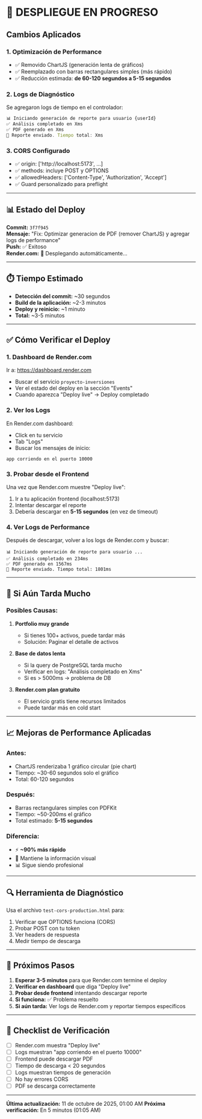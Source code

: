 # 🚀 DESPLIEGUE EN PROGRESO

## Cambios Aplicados

### 1. **Optimización de Performance**
- ✅ Removido ChartJS (generación lenta de gráficos)
- ✅ Reemplazado con barras rectangulares simples (más rápido)
- ✅ Reducción estimada: **de 60-120 segundos a 5-15 segundos**

### 2. **Logs de Diagnóstico**
Se agregaron logs de tiempo en el controlador:
```typescript
📊 Iniciando generación de reporte para usuario {userId}
✅ Análisis completado en Xms
✅ PDF generado en Xms
🎉 Reporte enviado. Tiempo total: Xms
```

### 3. **CORS Configurado**
- ✅ origin: ['http://localhost:5173', ...]
- ✅ methods: incluye POST y OPTIONS
- ✅ allowedHeaders: ['Content-Type', 'Authorization', 'Accept']
- ✅ Guard personalizado para preflight

---

## 📊 Estado del Deploy

**Commit:** `3f7f945`  
**Mensaje:** "Fix: Optimizar generacion de PDF (remover ChartJS) y agregar logs de performance"  
**Push:** ✅ Exitoso  
**Render.com:** 🔄 Desplegando automáticamente...

---

## ⏱️ Tiempo Estimado

- **Detección del commit:** ~30 segundos
- **Build de la aplicación:** ~2-3 minutos
- **Deploy y reinicio:** ~1 minuto
- **Total:** ~3-5 minutos

---

## ✅ Cómo Verificar el Deploy

### 1. **Dashboard de Render.com**
Ir a: https://dashboard.render.com
- Buscar el servicio `proyecto-inversiones`
- Ver el estado del deploy en la sección "Events"
- Cuando aparezca "Deploy live" → Deploy completado

### 2. **Ver los Logs**
En Render.com dashboard:
- Click en tu servicio
- Tab "Logs"
- Buscar los mensajes de inicio:
```
app corriendo en el puerto 10000
```

### 3. **Probar desde el Frontend**
Una vez que Render.com muestre "Deploy live":
1. Ir a tu aplicación frontend (localhost:5173)
2. Intentar descargar el reporte
3. Debería descargar en **5-15 segundos** (en vez de timeout)

### 4. **Ver Logs de Performance**
Después de descargar, volver a los logs de Render.com y buscar:
```
📊 Iniciando generación de reporte para usuario ...
✅ Análisis completado en 234ms
✅ PDF generado en 1567ms
🎉 Reporte enviado. Tiempo total: 1801ms
```

---

## 🐛 Si Aún Tarda Mucho

### Posibles Causas:

1. **Portfolio muy grande**
   - Si tienes 100+ activos, puede tardar más
   - Solución: Paginar el detalle de activos

2. **Base de datos lenta**
   - Si la query de PostgreSQL tarda mucho
   - Verificar en logs: "Análisis completado en Xms"
   - Si es > 5000ms → problema de DB

3. **Render.com plan gratuito**
   - El servicio gratis tiene recursos limitados
   - Puede tardar más en cold start

---

## 📈 Mejoras de Performance Aplicadas

### Antes:
- ChartJS renderizaba 1 gráfico circular (pie chart)
- Tiempo: ~30-60 segundos solo el gráfico
- Total: 60-120 segundos

### Después:
- Barras rectangulares simples con PDFKit
- Tiempo: ~50-200ms el gráfico
- Total estimado: **5-15 segundos**

### Diferencia:
- ⚡ **~90% más rápido**
- 🎨 Mantiene la información visual
- 📊 Sigue siendo profesional

---

## 🔍 Herramienta de Diagnóstico

Usa el archivo `test-cors-production.html` para:
1. Verificar que OPTIONS funciona (CORS)
2. Probar POST con tu token
3. Ver headers de respuesta
4. Medir tiempo de descarga

---

## 📝 Próximos Pasos

1. **Esperar 3-5 minutos** para que Render.com termine el deploy
2. **Verificar en dashboard** que diga "Deploy live"
3. **Probar desde frontend** intentando descargar reporte
4. **Si funciona:** ✅ Problema resuelto
5. **Si aún tarda:** Ver logs de Render.com y reportar tiempos específicos

---

## 🎯 Checklist de Verificación

- [ ] Render.com muestra "Deploy live"
- [ ] Logs muestran "app corriendo en el puerto 10000"
- [ ] Frontend puede descargar PDF
- [ ] Tiempo de descarga < 20 segundos
- [ ] Logs muestran tiempos de generación
- [ ] No hay errores CORS
- [ ] PDF se descarga correctamente

---

**Última actualización:** 11 de octubre de 2025, 01:00 AM
**Próxima verificación:** En 5 minutos (01:05 AM)
